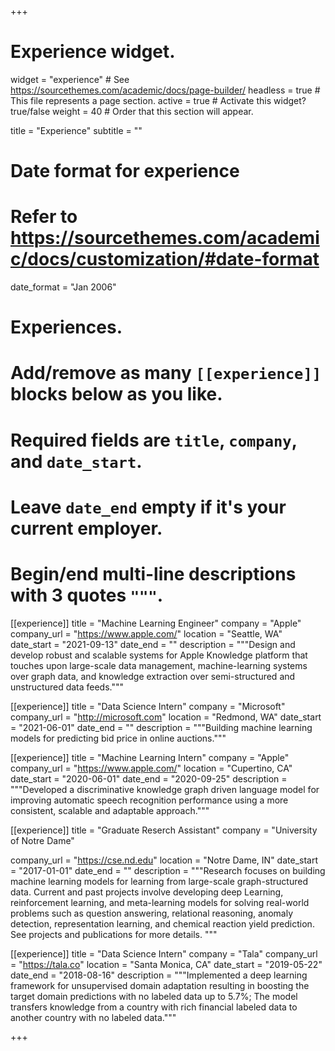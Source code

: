 +++
# Experience widget.
widget = "experience"  # See https://sourcethemes.com/academic/docs/page-builder/
headless = true  # This file represents a page section.
active = true  # Activate this widget? true/false
weight = 40  # Order that this section will appear.

title = "Experience"
subtitle = ""

# Date format for experience
#   Refer to https://sourcethemes.com/academic/docs/customization/#date-format
date_format = "Jan 2006"

# Experiences.
#   Add/remove as many `[[experience]]` blocks below as you like.
#   Required fields are `title`, `company`, and `date_start`.
#   Leave `date_end` empty if it's your current employer.
#   Begin/end multi-line descriptions with 3 quotes `"""`.
[[experience]]
  title = "Machine Learning Engineer"
  company = "Apple"
  company_url = "https://www.apple.com/"
  location = "Seattle, WA"
  date_start = "2021-09-13"
  date_end = ""
  description = """Design and develop robust and scalable systems for Apple Knowledge platform that touches upon large-scale data management, machine-learning systems over graph data, and knowledge extraction over semi-structured and unstructured data feeds."""

[[experience]]
  title = "Data Science Intern"
  company = "Microsoft"
  company_url = "http://microsoft.com"
  location = "Redmond, WA"
  date_start = "2021-06-01"
  date_end = ""
  description = """Building machine learning models for predicting bid price in online auctions."""

[[experience]]
  title = "Machine Learning Intern"
  company = "Apple"
  company_url = "https://www.apple.com/"
  location = "Cupertino, CA"
  date_start = "2020-06-01"
  date_end = "2020-09-25"
  description = """Developed a discriminative knowledge graph driven language model for improving automatic speech recognition performance using a more consistent, scalable and adaptable approach."""
  
 
[[experience]]
  title = "Graduate Reserch Assistant"
  company = "University of Notre Dame"

  company_url = "https://cse.nd.edu"
  location = "Notre Dame, IN"
  date_start = "2017-01-01"
  date_end = ""
  description = """Research focuses on building machine learning models for learning from large-scale graph-structured data. Current and past projects involve developing deep Learning, reinforcement learning, and meta-learning models for solving real-world problems such as question answering, relational reasoning, anomaly detection, representation learning, and chemical reaction yield prediction. See projects and publications for more details.
  """

[[experience]]
  title = "Data Science Intern"
  company = "Tala"
  company_url = "https://tala.co"
  location = "Santa Monica, CA"
  date_start = "2019-05-22"
  date_end = "2018-08-16"
  description = """Implemented a deep learning framework for unsupervised domain adaptation resulting in boosting the target domain predictions with no labeled data up to 5.7%;  The model transfers knowledge from a country with rich financial labeled data to another country with no labeled data."""

+++
